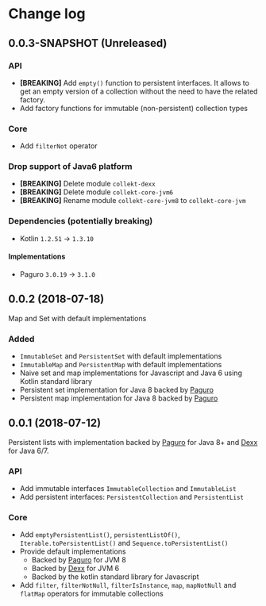 # Change log

## 0.0.3-SNAPSHOT (Unreleased)
### API
* **[BREAKING]** Add `empty()` function to persistent interfaces.
    It allows to get an empty version of a collection without the need to have the related factory.
* Add factory functions for immutable (non-persistent) collection types

### Core
* Add `filterNot` operator

### Drop support of Java6 platform
* **[BREAKING]** Delete module `collekt-dexx`
* **[BREAKING]** Delete module `collekt-core-jvm6`
* **[BREAKING]** Rename module `collekt-core-jvm8` to `collekt-core-jvm`

### Dependencies (potentially breaking)
* Kotlin `1.2.51` -> `1.3.10`

#### Implementations
* Paguro `3.0.19` -> `3.1.0`

## 0.0.2 (2018-07-18)
Map and Set with default implementations

### Added
* `ImmutableSet` and `PersistentSet` with default implementations
* `ImmutableMap` and `PersistentMap` with default implementations
* Naive set and map implementations for Javascript and Java 6 using Kotlin standard library
* Persistent set implementation for Java 8 backed by [Paguro](https://github.com/GlenKPeterson/Paguro)
* Persistent map implementation for Java 8 backed by [Paguro](https://github.com/GlenKPeterson/Paguro)

## 0.0.1 (2018-07-12)
Persistent lists with implementation backed by [Paguro](https://github.com/GlenKPeterson/Paguro) for Java 8+ and [Dexx](https://github.com/andrewoma/dexx) for Java 6/7.

### API
* Add immutable interfaces `ImmutableCollection` and `ImmutableList`
* Add persistent interfaces: `PersistentCollection` and `PersistentList`

### Core
* Add `emptyPersistentList()`, `persistentListOf()`, `Iterable.toPersistentList()` and `Sequence.toPersistentList()`
* Provide default implementations
    * Backed by [Paguro](https://github.com/GlenKPeterson/Paguro) for JVM 8
    * Backed by [Dexx](https://github.com/andrewoma/dexx) for JVM 6
    * Backed by the kotlin standard library for Javascript
* Add `filter`, `filterNotNull`, `filterIsInstance`, `map`, `mapNotNull` and `flatMap` operators for immutable collections
